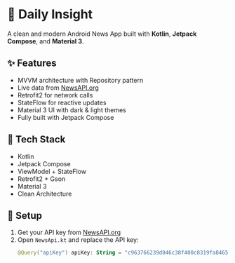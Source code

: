 # 📰 Daily Insight

A clean and modern Android News App built with **Kotlin**, **Jetpack Compose**, and **Material 3**.

## ✨ Features
- MVVM architecture with Repository pattern
- Live data from [NewsAPI.org](https://newsapi.org/)
- Retrofit2 for network calls
- StateFlow for reactive updates
- Material 3 UI with dark & light themes
- Fully built with Jetpack Compose

## 🧠 Tech Stack
- Kotlin
- Jetpack Compose
- ViewModel + StateFlow
- Retrofit2 + Gson
- Material 3
- Clean Architecture

## 🚀 Setup
1. Get your API key from [NewsAPI.org](https://newsapi.org/)
2. Open `NewsApi.kt` and replace the API key:
   ```kotlin
   @Query("apiKey") apiKey: String = "c963766239d046c38f400c8319fa8465"

